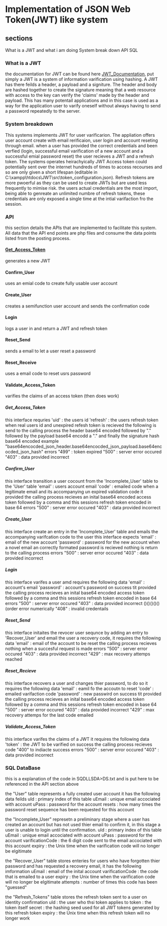 # Implementation of JSON Web Token(JWT) like system

## sections
What is a JWT and what i am doing
System break down
API
SQL



### What is a JWT
the documentation for JWT can be found here [JWT_Documentation](https://www.jwt.io/introduction), put simply a JWT is a system of information varification using hashing. A JWT has there feilds a header, a payload and a signiture. The header and body are hashed together to create the signature meaning that a web resource with access to the key can verify the 'claims' made by the header and payload. This has many potentail applications and in this case is used as a way for the application user to varify oneself without always having to send a password repeatedly to the server.

### System breakdown
This systems implements JWT for user varificarion. The appliation offers user account create with email rerificaion, user login and account reseting through email. when a user has provided the correct credentials and been verfied (login, successful email varification of a new account and a successful emial password reset) the user recieves a JWT and a refresh token. The systems operates heirachyically JWT Access token could potentially sent over the internet hundreds of times to access recourses and so are only given a short lifespan (editable in C:\xampp\htdocs\JWT\src\token_configuration.json). Refresh tokens are more pwoerful as they can be used to create JWTs but are used less frequently to mimise risk. the users actual credentials are the most import, being able to genreate an unlimited numbre of refresh tokens, these credentials are only exposed a single time at the intial varifaction fro the session.

### API
this section details the APIs that are implemented to facilitate this system. All data that the API end points are php files and consume the data points listed from the posting process. 

#### [Get_Access_Token](#Get_Access_Token)
  generates a new JWT 
#### Confirm_User
  uses an emial code to create fully usable user account
#### Create_User
  creates a semifunction user account and sends the confirmation code
#### Login
  logs a user in and return a JWT and refresh token
#### Reset_Send
  sends a email to let a user reset a password
#### Reset_Receive
  uses a email code to reset usrs password  
#### Validate_Access_Token
  varifies the claims of an access token (then does work)

##### Get_Access_Token
this interface requries
'uid' : the users id
'refresh' : the users refresh token
when real users id and unexpired refesh token is recieved the following is send to the calling process
the header base64 encoded followed by "." followed by the payload base64 encodd a "." and finally the signature hash base64 encoded
example "base64encocded_json_header.base64encocded_json_payload.base64encocded_json_hash"
errors
"499" : token expired
"500" : server error occured
"403" : data provided incorrect

##### Confirm_User
this interface transition a user cocount from the 'Incomplete_User' table to the 'User' table
'email' : users account email
'code' : emailed code
when a legitimate email and its accompanying un expired validation code it provided the calling process recieves an inital base64 encoded access token followed by a comma and this sessions refresh token encoded in base 64
errors
"500" : server error occured
"403" : data provided incorrect

##### Create_User
this interface create an entry in the 'Incomplete_User' table and emails the accompanying varifcation code to the user this interface expects
'email' : email of the new account
'password' : password for the new account
when a novel email an correctly formated password is recieved nothing is return to the calling process
errors
"500" : server error occured
"403" : data provided incorrect


##### Login
this interface varifes a user amd requires the following data
'email' : account's email
'password' : account's password
on success tit provided the calling process recieves an inital base64 encoded access token followed by a comma and this sessions refresh token encoded in base 64
errors
"500" : server error occured
"403" : data provided incorrect ()()()()()(order error numerically
"408" : invalid credentails

##### Reset_Send
this interface initaites the revocer user sequnce by adding an entry to 'Recover_User' and email the user a recovery code, it requires the following data
'email' : email of the account to be reset
the calling process recieves nothing when a succesful request is made
errors
"500" : server error occured
"403" : data provided incorrect
"429" : max recovery attemps reached

##### Reset_Recieve
this interface recovers a user and changes thier password, to do so it requires the following data
'email' : eamil fo the accoutn to reset
'code' : emailed varifaction code
'password' : new passwird
on success tit provided the calling process recieves an inital base64 encoded access token followed by a comma and this sessions refresh token encoded in base 64
"500" : server error occured
"403" : data provided incorrect
"429" : max recovery attemps for the last code emailed

##### Validate_Access_Token
this interface varifes the claims of a JWT it requires the following data
'token' : the JWT to be varified
on success the calling process recieves code "400" to indiacte success
errors
"500" : server error occured
"403" : data provided incorrect



### SQL DataBase
this is a explanation of the code in SQDLLSDA>DS.txt and is put here to be referenced in the API section above

the "User" table represents a fully created user account it has the following data feilds
uId : primary index of this table
uEmail : unique email accociated with account
uPass : password for the account
resets : how many times the password reset sequence has been requested for this account

the "Incomplete_User" represetn a preliminary stage where a user has created an account but has not used thier email to confirm it, in this stage a user is unable to login until the confirmation.
uId : primary index of this table
uEmail : unique email accociated with account
uPass : password for the account
varificationCode : the 6 digit code sent to the email accociated with this account
expiry : the Unix time when the varification code will no longer be elgitimate

the "Recover_User" table stores enteries for users who have forgotten thier password and has requested a recovery email, it has the following imformation
uEmail : email of the inital account 
varificationCode : the code that is emailed to a user
expiry : the Unix time when the varification code will no longer be elgitimate
attempts : number of times this code has been "guessed"

the "Refresh_Tokens" table stores the refresh token sent to a user on identity confirmation
uId : the user who thsi token applies to
token : the token itself
secret : the hashing seed used for all JWT tokens generated by this refresh token
expiry : the Unix time when this refresh token will no longer work





